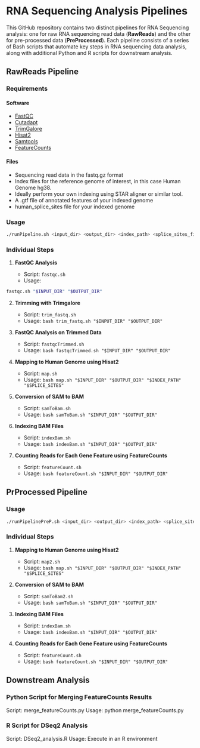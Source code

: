 # RNA Sequencing Analysis Pipelines

This GitHub repository contains two distinct pipelines for RNA Sequencing analysis: one for raw RNA sequencing read data (**RawReads**) and the other for pre-processed data (**PreProcessed**). Each pipeline consists of a series of Bash scripts that automate key steps in RNA sequencing data analysis, along with additional Python and R scripts for downstream analysis.

## RawReads Pipeline

### Requirements
#### Software
- [FastQC](https://www.bioinformatics.babraham.ac.uk/projects/fastqc/)
- [Cutadapt](https://cutadapt.readthedocs.io/en/stable/)
- [TrimGalore](https://www.bioinformatics.babraham.ac.uk/projects/trim_galore/)
- [Hisat2](https://daehwankimlab.github.io/hisat2/)
- [Samtools](http://www.htslib.org/)
- [FeatureCounts](http://subread.sourceforge.net/)

#### Files
- Sequencing read data in the fastq.gz format
- Index files for the reference genome of interest, in this case Human Genome hg38.
- Ideally perform your own indexing using STAR aligner or similar tool.
- A .gtf file of annotated features of your indexed genome 
- human_splice_sites file for your indexed genome

### Usage
```bash
./runPipeline.sh <input_dir> <output_dir> <index_path> <splice_sites_file> <gtf_file>
```
### Individual Steps

1. **FastQC Analysis**

   - Script: `fastqc.sh`
   - Usage: 
```bash 
fastqc.sh "$INPUT_DIR" "$OUTPUT_DIR"
```

2. **Trimming with Trimgalore**

   - Script: `trim_fastq.sh`
   - Usage: `bash trim_fastq.sh "$INPUT_DIR" "$OUTPUT_DIR"`

3. **FastQC Analysis on Trimmed Data**

   - Script: `fastqcTrimmed.sh`
   - Usage: `bash fastqcTrimmed.sh "$INPUT_DIR" "$OUTPUT_DIR"`

4. **Mapping to Human Genome using Hisat2**

   - Script: `map.sh`
   - Usage: `bash map.sh "$INPUT_DIR" "$OUTPUT_DIR" "$INDEX_PATH" "$SPLICE_SITES"`

5. **Conversion of SAM to BAM**

   - Script: `samToBam.sh`
   - Usage: `bash samToBam.sh "$INPUT_DIR" "$OUTPUT_DIR"`

6. **Indexing BAM Files**

   - Script: `indexBam.sh`
   - Usage: `bash indexBam.sh "$INPUT_DIR" "$OUTPUT_DIR"`

7. **Counting Reads for Each Gene Feature using FeatureCounts**

   - Script: `featureCount.sh`
   - Usage: `bash featureCount.sh "$INPUT_DIR" "$OUTPUT_DIR"`


## PrProcessed Pipeline

### Usage
```bash
./runPipelinePreP.sh <input_dir> <output_dir> <index_path> <splice_sites_file> <gtf_file>
```
### Individual Steps

1. **Mapping to Human Genome using Hisat2**

   - Script: `map2.sh`
   - Usage: `bash map.sh "$INPUT_DIR" "$OUTPUT_DIR" "$INDEX_PATH" "$SPLICE_SITES"`

2. **Conversion of SAM to BAM**

   - Script: `samToBam2.sh`
   - Usage: `bash samToBam.sh "$INPUT_DIR" "$OUTPUT_DIR"`

3. **Indexing BAM Files**

   - Script: `indexBam.sh`
   - Usage: `bash indexBam.sh "$INPUT_DIR" "$OUTPUT_DIR"`

4. **Counting Reads for Each Gene Feature using FeatureCounts**

   - Script: `featureCount.sh`
   - Usage: `bash featureCount.sh "$INPUT_DIR" "$OUTPUT_DIR"`

## Downstream Analysis

### Python Script for Merging FeatureCounts Results

Script: merge_featureCounts.py
Usage: python merge_featureCounts.py

### R Script for DSeq2 Analysis

Script: DSeq2_analysis.R
Usage: Execute in an R environment